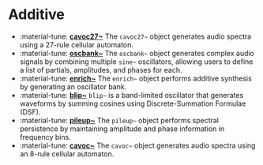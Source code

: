 # Additive

<div class="grid cards" markdown>

- :material-tune: [__cavoc27~__](../../objects/cavoc27~.md) The `cavoc27~` object generates audio spectra using a 27-rule cellular automaton.
- :material-tune: [__oscbank~__](../../objects/oscbank~.md) The `oscbank~` object generates complex audio signals by combining multiple `sine~` oscillators, allowing users to define a list of partials, amplitudes, and phases for each.
- :material-tune: [__enrich~__](../../objects/enrich~.md) The `enrich~` object performs additive synthesis by generating an oscillator bank.
- :material-tune: [__blip~__](../../objects/blip~.md) `blip~` is a band-limited oscillator that generates waveforms by summing cosines using Discrete-Summation Formulae (DSF).
- :material-tune: [__pileup~__](../../objects/pileup~.md) The `pileup~` object performs spectral persistence by maintaining amplitude and phase information in frequency bins.
- :material-tune: [__cavoc~__](../../objects/cavoc~.md) The `cavoc~` object generates audio spectra using an 8-rule cellular automaton.

</div>